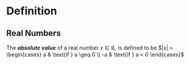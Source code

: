 # Definition
## Real Numbers
The ___absolute value___ of a real number $x \in \mathbb{R}$, is defined to be $|x| = \begin{cases} a & \text{if } a \geq 0 \\ -a  & \text{if } a < 0 \end{cases}$ 
